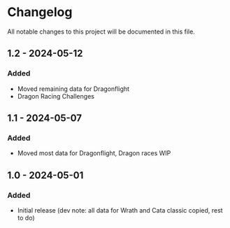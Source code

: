 # Changelog
All notable changes to this project will be documented in this file.

## 1.2 - 2024-05-12
### Added
- Moved remaining data for Dragonflight
- Dragon Racing Challenges

## 1.1 - 2024-05-07
### Added
- Moved most data for Dragonflight, Dragon races WIP

## 1.0 - 2024-05-01
### Added
- Initial release (dev note: all data for Wrath and Cata classic copied, rest to do)